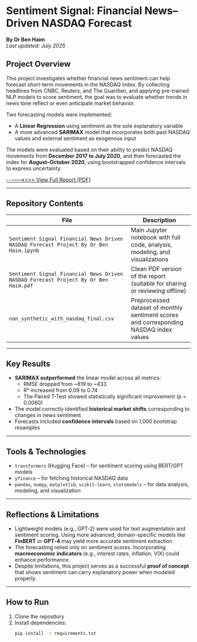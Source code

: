 
# Sentiment Signal: Financial News–Driven NASDAQ Forecast  
**By Or Ben Haim**  
_Last updated: July 2025_

## Project Overview

This project investigates whether financial news sentiment can help forecast short-term movements in the NASDAQ index. By collecting headlines from CNBC, Reuters, and The Guardian, and applying pre-trained NLP models to score sentiment, the goal was to evaluate whether trends in news tone reflect or even anticipate market behavior.

Two forecasting models were implemented:
- A **Linear Regression** using sentiment as the sole explanatory variable
- A more advanced **SARIMAX** model that incorporates both past NASDAQ values and external sentiment as exogenous input

The models were evaluated based on their ability to predict NASDAQ movements from **December 2017 to July 2020**, and then forecasted the index for **August–October 2020**, using bootstrapped confidence intervals to express uncertainty.


[----->>>> View Full Report (PDF)](./reports/Sentiment%20Signal%20Financial%20News%20Driven%20NASDAQ%20Forecast%20Project%20By%20Or%20Ben%20Haim.pdf)


---

## Repository Contents

| File | Description |
|------|-------------|
| `Sentiment Signal Financial News Driven NASDAQ Forecast Project By Or Ben Haim.ipynb` | Main Jupyter notebook with full code, analysis, modeling, and visualizations |
| `Sentiment Signal Financial News Driven NASDAQ Forecast Project By Or Ben Haim.pdf` | Clean PDF version of the report (suitable for sharing or reviewing offline) |
| `non_synthetic_with_nasdaq_final.csv` | Preprocessed dataset of monthly sentiment scores and corresponding NASDAQ index values |

---

## Key Results

- **SARIMAX outperformed** the linear model across all metrics:  
  - RMSE dropped from ~819 to ~433  
  - R² increased from 0.09 to 0.74  
  - The Paired T-Test showed statistically significant improvement (p = 0.0060)
- The model correctly identified **historical market shifts** corresponding to changes in news sentiment
- Forecasts included **confidence intervals** based on 1,000 bootstrap resamples

---

## Tools & Technologies

- `transformers` (Hugging Face) – for sentiment scoring using BERT/GPT models  
- `yfinance` – for fetching historical NASDAQ data  
- `pandas`, `numpy`, `matplotlib`, `scikit-learn`, `statsmodels` – for data analysis, modeling, and visualization

---

## Reflections & Limitations

- Lightweight models (e.g., GPT‑2) were used for text augmentation and sentiment scoring. Using more advanced, domain-specific models like **FinBERT** or **GPT‑4** may yield more accurate sentiment extraction.
- The forecasting relied only on sentiment scores. Incorporating **macroeconomic indicators** (e.g., interest rates, inflation, VIX) could enhance performance.
- Despite limitations, this project serves as a successful **proof of concept** that shows sentiment can carry explanatory power when modeled properly.

---

## How to Run

1. Clone the repository
2. Install dependencies:
   ```bash
   pip install -r requirements.txt
